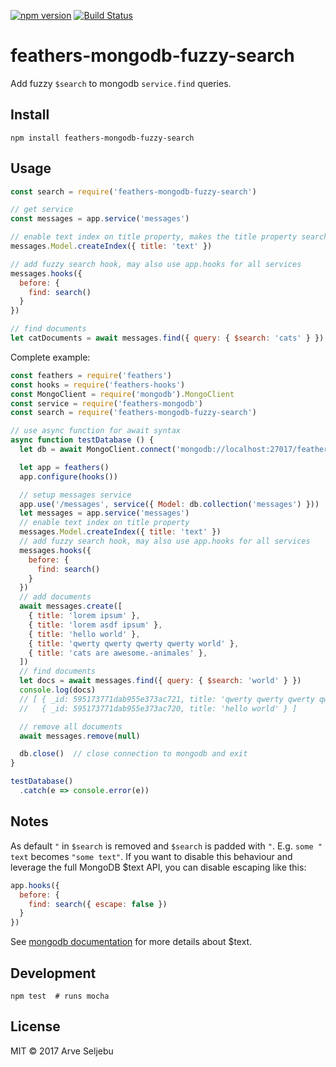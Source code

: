 [![npm version](https://badge.fury.io/js/feathers-mongodb-fuzzy-search.svg)](https://badge.fury.io/js/feathers-mongodb-fuzzy-search) [![Build Status](https://travis-ci.org/arve0/feathers-mongodb-fuzzy-search.svg?branch=master)](https://travis-ci.org/arve0/feathers-mongodb-fuzzy-search)

# feathers-mongodb-fuzzy-search
Add fuzzy `$search` to mongodb `service.find` queries.

## Install
```
npm install feathers-mongodb-fuzzy-search
```

## Usage
```js
const search = require('feathers-mongodb-fuzzy-search')

// get service
const messages = app.service('messages')

// enable text index on title property, makes the title property searchable
messages.Model.createIndex({ title: 'text' })

// add fuzzy search hook, may also use app.hooks for all services
messages.hooks({
  before: {
    find: search()
  }
})

// find documents
let catDocuments = await messages.find({ query: { $search: 'cats' } })
```

Complete example:
```js
const feathers = require('feathers')
const hooks = require('feathers-hooks')
const MongoClient = require('mongodb').MongoClient
const service = require('feathers-mongodb')
const search = require('feathers-mongodb-fuzzy-search')

// use async function for await syntax
async function testDatabase () {
  let db = await MongoClient.connect('mongodb://localhost:27017/feathers')

  let app = feathers()
  app.configure(hooks())

  // setup messages service
  app.use('/messages', service({ Model: db.collection('messages') }))
  let messages = app.service('messages')
  // enable text index on title property
  messages.Model.createIndex({ title: 'text' })
  // add fuzzy search hook, may also use app.hooks for all services
  messages.hooks({
    before: {
      find: search()
    }
  })
  // add documents
  await messages.create([
    { title: 'lorem ipsum' },
    { title: 'lorem asdf ipsum' },
    { title: 'hello world' },
    { title: 'qwerty qwerty qwerty qwerty world' },
    { title: 'cats are awesome.-animales' },
  ])
  // find documents
  let docs = await messages.find({ query: { $search: 'world' } })
  console.log(docs)
  // [ { _id: 595173771dab955e373ac721, title: 'qwerty qwerty qwerty qwerty world' },
  //   { _id: 595173771dab955e373ac720, title: 'hello world' } ]

  // remove all documents
  await messages.remove(null)

  db.close()  // close connection to mongodb and exit
}

testDatabase()
  .catch(e => console.error(e))
```

## Notes
As default `"` in `$search` is removed and `$search` is padded with `"`. E.g. `some " text` becomes `"some text"`. If you want to disable this behaviour and leverage the full MongoDB $text API, you can disable escaping like this:

```js
app.hooks({
  before: {
    find: search({ escape: false })
  }
})
```

See [mongodb documentation](https://docs.mongodb.com/manual/reference/operator/query/text/#search-field) for more details about $text.

## Development
```
npm test  # runs mocha
```

## License
MIT © 2017 Arve Seljebu
